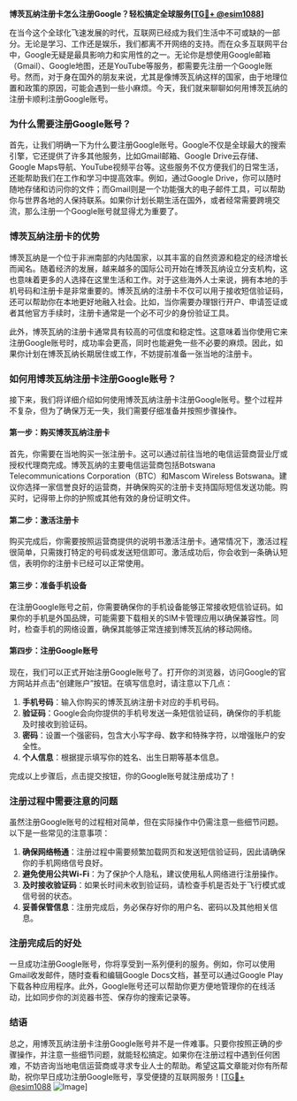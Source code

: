 **博茨瓦纳注册卡怎么注册Google？轻松搞定全球服务[[TG💪+ @esim1088](https://t.me/s/esim1088)]**

在当今这个全球化飞速发展的时代，互联网已经成为我们生活中不可或缺的一部分。无论是学习、工作还是娱乐，我们都离不开网络的支持。而在众多互联网平台中，Google无疑是最具影响力和实用性的之一。无论你是想使用Google邮箱（Gmail）、Google地图，还是YouTube等服务，都需要先注册一个Google账号。然而，对于身在国外的朋友来说，尤其是像博茨瓦纳这样的国家，由于地理位置和政策的原因，可能会遇到一些小麻烦。今天，我们就来聊聊如何用博茨瓦纳的注册卡顺利注册Google账号。

### **为什么需要注册Google账号？**

首先，让我们明确一下为什么要注册Google账号。Google不仅是全球最大的搜索引擎，它还提供了许多其他服务，比如Gmail邮箱、Google Drive云存储、Google Maps导航、YouTube视频平台等。这些服务不仅方便我们的日常生活，还能帮助我们在工作和学习中提高效率。例如，通过Google Drive，你可以随时随地存储和访问你的文件；而Gmail则是一个功能强大的电子邮件工具，可以帮助你与世界各地的人保持联系。如果你计划长期生活在国外，或者经常需要跨境交流，那么注册一个Google账号就显得尤为重要了。

### **博茨瓦纳注册卡的优势**

博茨瓦纳是一个位于非洲南部的内陆国家，以其丰富的自然资源和稳定的经济增长而闻名。随着经济的发展，越来越多的国际公司开始在博茨瓦纳设立分支机构，这也意味着更多的人选择在这里生活和工作。对于这些海外人士来说，拥有本地的手机号码和注册卡是非常重要的。博茨瓦纳的注册卡不仅可以用于接收短信验证码，还可以帮助你在本地更好地融入社会。比如，当你需要办理银行开户、申请签证或者其他官方手续时，注册卡通常是一个必不可少的身份验证工具。

此外，博茨瓦纳的注册卡通常具有较高的可信度和稳定性。这意味着当你使用它来注册Google账号时，成功率会更高，同时也能避免一些不必要的麻烦。因此，如果你计划在博茨瓦纳长期居住或工作，不妨提前准备一张当地的注册卡。

### **如何用博茨瓦纳注册卡注册Google账号？**

接下来，我们将详细介绍如何使用博茨瓦纳注册卡注册Google账号。整个过程并不复杂，但为了确保万无一失，我们需要仔细准备并按照步骤操作。

#### **第一步：购买博茨瓦纳注册卡**

首先，你需要在当地购买一张注册卡。这可以通过前往当地的电信运营商营业厅或授权代理商完成。博茨瓦纳的主要电信运营商包括Botswana Telecommunications Corporation（BTC）和Mascom Wireless Botswana。建议你选择一家信誉良好的运营商，并确保购买的注册卡支持国际短信发送功能。购买时，记得带上你的护照或其他有效的身份证明文件。

#### **第二步：激活注册卡**

购买完成后，你需要按照运营商提供的说明书激活注册卡。通常情况下，激活过程很简单，只需拨打特定的号码或发送短信即可。激活成功后，你会收到一条确认短信，表明你的注册卡已经可以正常使用。

#### **第三步：准备手机设备**

在注册Google账号之前，你需要确保你的手机设备能够正常接收短信验证码。如果你的手机是外国品牌，可能需要下载相关的SIM卡管理应用以确保兼容性。同时，检查手机的网络设置，确保其能够正常连接到博茨瓦纳的移动网络。

#### **第四步：注册Google账号**

现在，我们可以正式开始注册Google账号了。打开你的浏览器，访问Google的官方网站并点击“创建账户”按钮。在填写信息时，请注意以下几点：

1. **手机号码**：输入你购买的博茨瓦纳注册卡对应的手机号码。
2. **验证码**：Google会向你提供的手机号发送一条短信验证码，确保你的手机能及时接收到验证码。
3. **密码**：设置一个强密码，包含大小写字母、数字和特殊字符，以增强账户的安全性。
4. **个人信息**：根据提示填写你的姓名、出生日期等基本信息。

完成以上步骤后，点击提交按钮，你的Google账号就注册成功了！

### **注册过程中需要注意的问题**

虽然注册Google账号的过程相对简单，但在实际操作中仍需注意一些细节问题。以下是一些常见的注意事项：

1. **确保网络畅通**：注册过程中需要频繁加载网页和发送短信验证码，因此请确保你的手机网络信号良好。
2. **避免使用公共Wi-Fi**：为了保护个人隐私，建议使用私人网络进行注册操作。
3. **及时接收验证码**：如果长时间未收到验证码，请检查手机是否处于飞行模式或信号弱的状态。
4. **妥善保管信息**：注册完成后，务必保存好你的用户名、密码以及其他相关信息。

### **注册完成后的好处**

一旦成功注册Google账号，你将享受到一系列便利的服务。例如，你可以使用Gmail收发邮件，随时查看和编辑Google Docs文档，甚至可以通过Google Play下载各种应用程序。此外，Google账号还可以帮助你更方便地管理你的在线活动，比如同步你的浏览器书签、保存你的搜索记录等。

### **结语**

总之，用博茨瓦纳注册卡注册Google账号并不是一件难事。只要你按照正确的步骤操作，并注意一些细节问题，就能轻松搞定。如果你在注册过程中遇到任何困难，不妨咨询当地电信运营商或寻求专业人士的帮助。希望这篇文章能对你有所帮助，祝你早日成功注册Google账号，享受便捷的互联网服务！[[TG💪+ @esim1088](https://t.me/s/esim1088) ![Image](https://i.postimg.cc/4NQfJmqS/Snipaste-2025-05-13-00-14-12.png)]